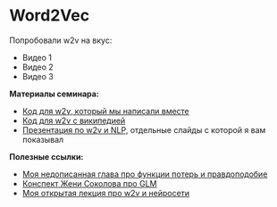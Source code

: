 # Word2Vec

Попробовали w2v на вкус: 

* Видео 1
* Видео 2
* Видео 3


__Материалы семинара:__

* [Код для w2v, который мы написали вместе](https://nbviewer.jupyter.org/github/FUlyankin/massResearch_houses/blob/master/week04%2605_w2v/w2v.ipynb)
* [Код для w2v с википедией](https://nbviewer.jupyter.org/github/FUlyankin/massResearch_houses/blob/master/week04%2605_w2v/2%20wikipedia_w2v.ipynb)
* [Презентация по w2v и NLP,](https://github.com/FUlyankin/massResearch_houses/blob/master/week04%2605_w2v/nn_slides_w2v.pdf) отдельные слайды с которой я вам показывал

__Полезные ссылки:__

* [Моя недописанная глава про функции потерь и правдоподобие](https://github.com/FUlyankin/book_about_bayes/blob/master/Review%20chapters/chapter_5.pdf)
* [Конспект Жени Соколова про GLM](https://github.com/esokolov/ml-course-msu/blob/master/ML17/lecture-notes/sem20-glm.pdf)
* [Моя открытая лекция про w2v и нейросети](https://www.youtube.com/results?search_query=%D0%A4%D0%B8%D0%BB%D0%B8%D0%BF%D0%BF+%D1%83%D0%BB%D1%8C%D1%8F%D0%BD%D0%BA%D0%B8%D0%BD+%D0%BD%D0%B5%D0%B9%D1%80%D0%BE%D1%81%D0%B5%D1%82%D0%B8)


